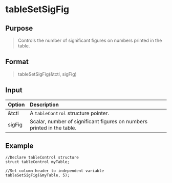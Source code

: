 # tableSetSigFig

## Purpose
> Controls the number of significant figures on numbers printed in the table.

## Format
> tableSetSigFig(&tctl, sigFig)

## Input
| Option | Description |
|:------- |:------- |
|&tctl  | A `tableControl` structure pointer. |
|sigFig | Scalar, number of significant figures on numbers printed in the table.|

## Example
```
//Declare tableControl structure
struct tableControl myTable;

//Set column header to independent variable
tableSetSigFig(&myTable, 5);
```

